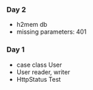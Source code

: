 
### Day 2
- h2mem db
- missing parameters: 401

### Day 1

- case class User
- User reader, writer
- HttpStatus Test
